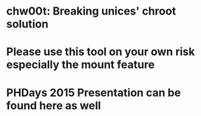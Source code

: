 # chw00t: Breaking unices' chroot solution
# Please use this tool on your own risk especially the mount feature
# PHDays 2015 Presentation can be found here as well

